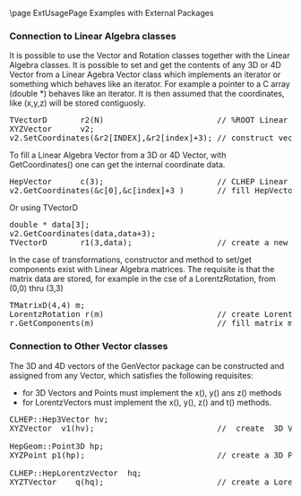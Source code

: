   \page ExtUsagePage Examples with External Packages

### Connection to Linear Algebra classes

It is possible to use the Vector and Rotation classes together with the Linear Algebra classes. It is possible to set and get the contents of any 3D or 4D Vector from a Linear Agebra Vector class which implements an iterator or something which behaves like an iterator. For example a pointer to a C array (double *) behaves like an iterator. It is then assumed that the coordinates, like (x,y,z) will be stored contiguosly.

<pre>TVectorD       r2(N)                        // %ROOT Linear Algebra Vector containing many vectors
XYZVector      v2;
v2.SetCoordinates(&r2[INDEX],&r2[index]+3); // construct vector from x=r[INDEX], y=r[INDEX+1], z=r[INDEX+2]
</pre>

To fill a Linear Algebra Vector from a 3D or 4D Vector, with GetCoordinates() one can get the internal coordinate data.

<pre>HepVector      c(3);                        // CLHEP Linear algebra vector
v2.GetCoordinates(&c[0],&c[index]+3 )       // fill HepVector c with c[0] = x, c[1] = y , c[2] = z
</pre>

Or using TVectorD

<pre>double * data[3];
v2.GetCoordinates(data,data+3);
TVectorD       r1(3,data);                  // create a new Linear Algebra vector copying the data
</pre>

In the case of transformations, constructor and method to set/get components exist with Linear Algebra matrices. The requisite is that the matrix data are stored, for example in the cse of a LorentzRotation, from (0,0) thru (3,3)

<pre>TMatrixD(4,4) m;
LorentzRotation r(m)                        // create LorentzRotation from matrix m
r.GetComponents(m)                          // fill matrix m with LorentzRotation components
</pre>

### Connection to Other Vector classes

The 3D and 4D vectors of the GenVector package can be constructed and assigned from any Vector, which satisfies the following requisites:

*   for 3D Vectors and Points must implement the x(), y() ans z() methods
*   for LorentzVectors must implement the x(), y(), z() and t() methods.

<pre>CLHEP::Hep3Vector hv;
XYZVector  v1(hv);                          //  create  3D Vector from  CLHEP 3D Vector

HepGeom::Point3D <double>hp;
XYZPoint p1(hp);                            // create a 3D Point from CLHEP geom Point

CLHEP::HepLorentzVector  hq;
XYZTVector    q(hq);                        // create a LorentzVector  from CLHEP L.V.</double> </pre>
